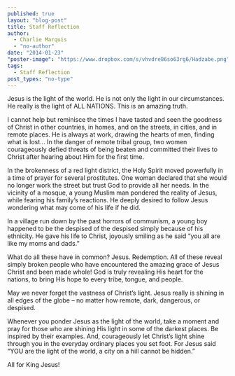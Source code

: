 ```yaml
---
published: true
layout: "blog-post"
title: Staff Reflection
author: 
  - Charlie Marquis
  - "no-author"
date: "2014-01-23"
"poster-image": "https://www.dropbox.com/s/vhvdre86so63rg6/Hadzabe.png"
tags: 
  - Staff Reflection
post_types: "no-type"
---
```


Jesus is the light of the world. He is not only the light in our circumstances. He really is the light of ALL NATIONS. This is an amazing truth. 

I cannot help but reminisce the times I have tasted and seen the goodness of Christ in other countries, in homes, and on the streets, in cities, and in remote places. He is always at work, drawing the hearts of men, finding what is lost…
In the danger of remote tribal group, two women courageously defied threats of being beaten and committed their lives to Christ after hearing about Him for the first time.

In the brokenness of a red light district, the Holy Spirit moved powerfully in a time of prayer for several prostitutes. One woman declared that she would no longer work the street but trust God to provide all her needs.
In the vicinity of a mosque, a young Muslim man pondered the reality of Jesus, while fearing his family’s reactions. He deeply desired to follow Jesus wondering what may come of his life if he did.

In a village run down by the past horrors of communism, a young boy happened to be the despised of the despised simply because of his ethnicity. He gave his life to Christ, joyously smiling as he said “you all are like my moms and dads.”

What do all these have in common? Jesus. Redemption. All of these reveal simply broken people who have encountered the amazing grace of Jesus Christ and been made whole! God is truly revealing His heart for the nations, to bring His hope to every tribe, tongue, and people. 

May we never forget the vastness of Christ’s light. Jesus really is shining in all edges of the globe – no matter how remote, dark, dangerous, or despised. 

Whenever you ponder Jesus as the light of the world, take a moment and pray for those who are shining His light in some of the darkest places. Be inspired by their examples. And, courageously let Christ’s light shine through you in the everyday ordinary places you set foot. For Jesus said “YOU are the light of the world, a city on a hill cannot be hidden.”

All for King Jesus!